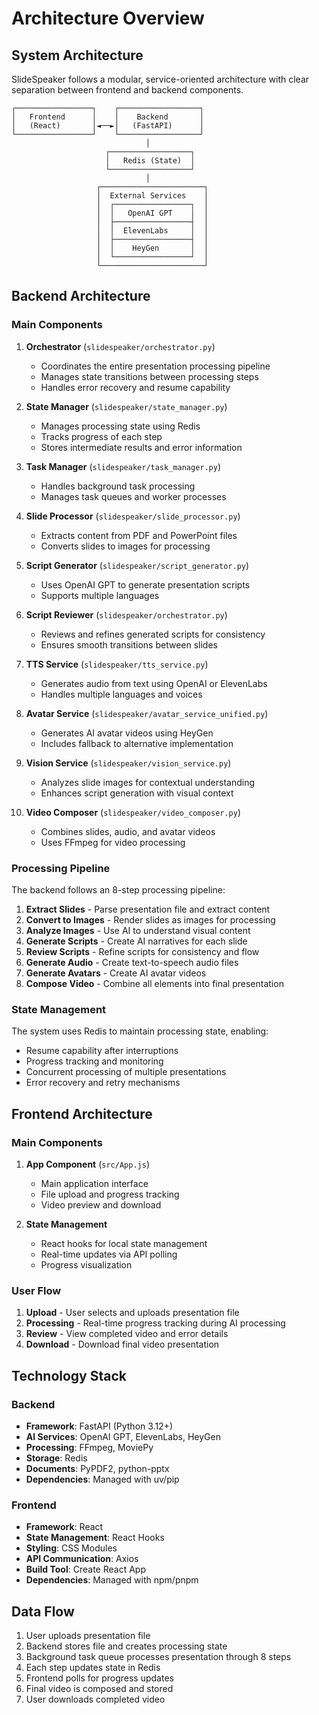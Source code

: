 # Architecture Overview

## System Architecture

SlideSpeaker follows a modular, service-oriented architecture with clear separation between frontend and backend components.

```
┌─────────────────┐    ┌──────────────────┐
│   Frontend      │    │    Backend       │
│   (React)       │◄──►│   (FastAPI)      │
└─────────────────┘    └──────────────────┘
                              │
                     ┌──────────────────┐
                     │   Redis (State)  │
                     └──────────────────┘
                              │
                   ┌───────────────────────┐
                   │  External Services    │
                   │  ┌─────────────────┐  │
                   │  │   OpenAI GPT    │  │
                   │  ├─────────────────┤  │
                   │  │  ElevenLabs     │  │
                   │  ├─────────────────┤  │
                   │  │    HeyGen       │  │
                   │  └─────────────────┘  │
                   └───────────────────────┘
```

## Backend Architecture

### Main Components

1. **Orchestrator** (`slidespeaker/orchestrator.py`)
   - Coordinates the entire presentation processing pipeline
   - Manages state transitions between processing steps
   - Handles error recovery and resume capability

2. **State Manager** (`slidespeaker/state_manager.py`)
   - Manages processing state using Redis
   - Tracks progress of each step
   - Stores intermediate results and error information

3. **Task Manager** (`slidespeaker/task_manager.py`)
   - Handles background task processing
   - Manages task queues and worker processes

4. **Slide Processor** (`slidespeaker/slide_processor.py`)
   - Extracts content from PDF and PowerPoint files
   - Converts slides to images for processing

5. **Script Generator** (`slidespeaker/script_generator.py`)
   - Uses OpenAI GPT to generate presentation scripts
   - Supports multiple languages

6. **Script Reviewer** (`slidespeaker/orchestrator.py`)
   - Reviews and refines generated scripts for consistency
   - Ensures smooth transitions between slides

7. **TTS Service** (`slidespeaker/tts_service.py`)
   - Generates audio from text using OpenAI or ElevenLabs
   - Handles multiple languages and voices

8. **Avatar Service** (`slidespeaker/avatar_service_unified.py`)
   - Generates AI avatar videos using HeyGen
   - Includes fallback to alternative implementation

9. **Vision Service** (`slidespeaker/vision_service.py`)
   - Analyzes slide images for contextual understanding
   - Enhances script generation with visual context

10. **Video Composer** (`slidespeaker/video_composer.py`)
    - Combines slides, audio, and avatar videos
    - Uses FFmpeg for video processing

### Processing Pipeline

The backend follows an 8-step processing pipeline:

1. **Extract Slides** - Parse presentation file and extract content
2. **Convert to Images** - Render slides as images for processing
3. **Analyze Images** - Use AI to understand visual content
4. **Generate Scripts** - Create AI narratives for each slide
5. **Review Scripts** - Refine scripts for consistency and flow
6. **Generate Audio** - Create text-to-speech audio files
7. **Generate Avatars** - Create AI avatar videos
8. **Compose Video** - Combine all elements into final presentation

### State Management

The system uses Redis to maintain processing state, enabling:
- Resume capability after interruptions
- Progress tracking and monitoring
- Concurrent processing of multiple presentations
- Error recovery and retry mechanisms

## Frontend Architecture

### Main Components

1. **App Component** (`src/App.js`)
   - Main application interface
   - File upload and progress tracking
   - Video preview and download

2. **State Management**
   - React hooks for local state management
   - Real-time updates via API polling
   - Progress visualization

### User Flow

1. **Upload** - User selects and uploads presentation file
2. **Processing** - Real-time progress tracking during AI processing
3. **Review** - View completed video and error details
4. **Download** - Download final video presentation

## Technology Stack

### Backend
- **Framework**: FastAPI (Python 3.12+)
- **AI Services**: OpenAI GPT, ElevenLabs, HeyGen
- **Processing**: FFmpeg, MoviePy
- **Storage**: Redis
- **Documents**: PyPDF2, python-pptx
- **Dependencies**: Managed with uv/pip

### Frontend
- **Framework**: React
- **State Management**: React Hooks
- **Styling**: CSS Modules
- **API Communication**: Axios
- **Build Tool**: Create React App
- **Dependencies**: Managed with npm/pnpm

## Data Flow

1. User uploads presentation file
2. Backend stores file and creates processing state
3. Background task queue processes presentation through 8 steps
4. Each step updates state in Redis
5. Frontend polls for progress updates
6. Final video is composed and stored
7. User downloads completed video